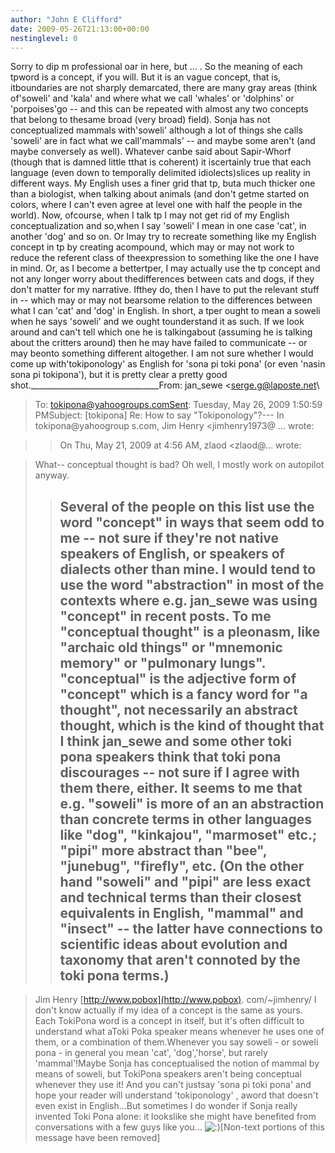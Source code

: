 ```yaml
---
author: "John E Clifford"
date: 2009-05-26T21:13:00+00:00
nestinglevel: 0
---
```

Sorry to dip m professional oar in here, but ... . So the meaning of each tpword is a concept, if you will. But it is an vague concept, that is, itboundaries are not sharply demarcated, there are many gray areas (think of'soweli' and 'kala' and where what we call 'whales' or 'dolphins' or 'porpoises'go --
 and this can be repeated with almost any two concepts that belong to thesame broad (very broad) field). Sonja has not conceptualized mammals with'soweli' although a lot of things she calls 'soweli' are in fact what we call'mammals' --
 and maybe some aren't (and maybe conversely as well). Whatever canbe said about Sapir-Whorf (though that is damned little tthat is coherent) it iscertainly true that each language (even down to temporally delimited idiolects)slices up reality in different ways. My English uses a finer grid that tp, buta much thicker one than a biologist, when talking about animals (and don't getme started on colors, where I can't even agree at level one with half the people in the world). Now, ofcourse, when I talk tp I may not get rid of my English conceptualization and so,when I say 'soweli' I mean in one case 'cat', in another 'dog' and so on. Or Imay try to recreate something like my English concept in tp by creating acompound, which may or may not work to reduce the referent class of theexpression to something like the one I have in mind. Or, as I become a bettertper, I may actually use the tp concept and not any longer worry about thedifferences between cats and dogs, if they don't matter for my narrative. Ifthey do, then I have to put the relevant stuff in --
 which may or may not bearsome relation to the differences between what I can 'cat' and 'dog' in English. In short, a tper ought to mean a soweli when he says 'soweli' and we ought tounderstand it as such. If we look around and can't tell which one he is talkingabout (assuming he is talking about the critters around) then he may have failed to communicate --
 or may beonto something different altogether. I am not sure whether I would come up with'tokiponology' as English for 'sona pi toki pona' (or even 'nasin sona pi tokipona'), but it is pretty clear a pretty good shot.\_\_\_\_\_\_\_\_\_\_\_\_\_\_\_\_\_\_\_\_\_\_\_\_\_\_\_\_\_\_\_\_From: jan\_sewe <[serge.g@laposte.net](mailto://serge.g@laposte.net)\
>To: [tokipona@yahoogroups.comSent](mailto://tokipona@yahoogroups.comSent): Tuesday, May 26, 2009 1:50:59 PMSubject: \[tokipona\] Re: How to say "Tokiponology"?---
 In tokipona@yahoogroup s.com, Jim Henry <jimhenry1973@ ...
> wrote:

>> On Thu, May 21, 2009 at 4:56 AM, zlaod <zlaod@...
> wrote:

>> 
> What--
conceptual thought is bad? Oh well, I mostly work on autopilot anyway.
>> Several of the people on this list use the word "concept"
> in ways that seem odd to me --
 not sure if they're
> not native speakers of English, or speakers of
> dialects other than mine. I would tend to use
> the word "abstraction" in most of the contexts
> where e.g. jan\_sewe was using "concept" in
> recent posts. To me "conceptual thought"
> is a pleonasm, like "archaic old things" or
> "mnemonic memory" or "pulmonary lungs".
> "conceptual" is the adjective form of "concept"
> which is a fancy word for "a thought", not necessarily
> an abstract thought, which is the kind of thought
> that I think jan\_sewe and some other toki pona
> speakers think that toki pona discourages --
 not
> sure if I agree with them there, either. It seems
> to me that e.g. "soweli" is more of an an abstraction
> than concrete terms in other languages like "dog",
> "kinkajou", "marmoset" etc.; "pipi" more abstract
> than "bee", "junebug", "firefly", etc. (On the other
> hand "soweli" and "pipi" are less exact and technical
> terms than their closest equivalents in English,
> "mammal" and "insect" --
 the latter have connections
> to scientific ideas about evolution and taxonomy
> that aren't connoted by the toki pona terms.)
>> ---

> Jim Henry
> [http://www.pobox](http://www.pobox). com/~jimhenry/
>I don't know actually if my idea of a concept is the same as yours. Each TokiPona word is a concept in itself, but it's often difficult to understand what aToki Poka speaker means whenever he uses one of them, or a combination of them.Whenever you say soweli - or soweli pona - in general you mean 'cat', 'dog','horse', but rarely 'mammal'!Maybe Sonja has conceptualised the notion of mammal by means of soweli, but TokiPona speakers aren't being conceptual whenever they use it! And you can't justsay 'sona pi toki pona' and hope your reader will understand 'tokiponology' , aword that doesn't even exist in English...But sometimes I do wonder if Sonja really invented Toki Pona alone: it lookslike she might have benefited from conversations with a few guys like you... ![:)](images/smilies/icon_e_smile.gif "Smile")\[Non-text portions of this message have been removed\]
